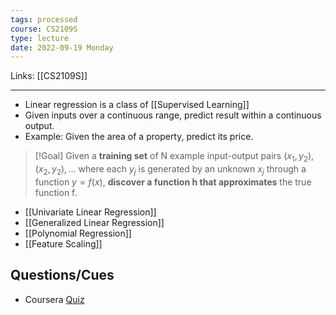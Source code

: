 ```yaml
---
tags: processed
course: CS2109S
type: lecture
date: 2022-09-19 Monday
---
```

Links: [[CS2109S]]
- - -

- Linear regression is a class of [[Supervised Learning]]
- Given inputs over a continuous range, predict result within a continuous output. 
- Example: Given the area of a property, predict its price.

>[!Goal]
> Given a **training set** of N example input-output pairs $(x_1, y_2), (x_2, y_2), \text{...}$ where each $y_j$ is generated by an unknown $x_j$ through a function $y = f(x)$, **discover a function h that approximates** the true function f.

- [[Univariate Linear Regression]]
- [[Generalized Linear Regression]]
- [[Polynomial Regression]]
- [[Feature Scaling]]

## Questions/Cues

- Coursera [Quiz](https://github.com/mGalarnyk/datasciencecoursera/blob/master/Stanford_Machine_Learning/Week2/week2quiz1LinearRegressionMultipleVariables.md)

